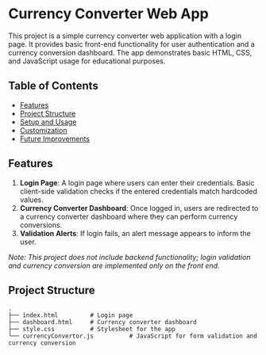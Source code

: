 # Currency Converter Web App

This project is a simple currency converter web application with a login page. It provides basic front-end functionality for user authentication and a currency conversion dashboard. The app demonstrates basic HTML, CSS, and JavaScript usage for educational purposes.

## Table of Contents

- [Features](#features)
- [Project Structure](#project-structure)
- [Setup and Usage](#setup-and-usage)
- [Customization](#customization)
- [Future Improvements](#future-improvements)

## Features

1. **Login Page**: A login page where users can enter their credentials. Basic client-side validation checks if the entered credentials match hardcoded values.
2. **Currency Converter Dashboard**: Once logged in, users are redirected to a currency converter dashboard where they can perform currency conversions.
3. **Validation Alerts**: If login fails, an alert message appears to inform the user.

*Note: This project does not include backend functionality; login validation and currency conversion are implemented only on the front end.*

## Project Structure

```plaintext
.
├── index.html         # Login page
├── dashboard.html     # Currency converter dashboard
├── style.css          # Stylesheet for the app
└── currencyConvertor.js          # JavaScript for form validation and currency conversion
